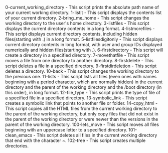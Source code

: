 0-current_working_directory - This script prints the absolute path name of your current working directory.
1-listit - This script displays the contents list of your current directory.
2-bring_me_home - This script changes the working directory to the user's home directory.
3-listfiles - This script displays the current directory contents in a long format.
4-listmorefiles - This script displays current directory contents, including hidden files(starting with .) in a long format.
5-listfilesdigitonly - This script displays current directory contents in long format, with user and group IDs displayed numerically and hidden files(starting with .).
6-firstdirectory - This script will create a directory in a specified directory.
7-movethatfile - This script moves a file from one directory to another directory.
8-firstdelete - This script deletes a file in a specified directory.
9-firstdirdeletion - This script deletes a directory.
10-back - This script changes the working directory to the previous one.
11-lists - This script lists all files (even ones with names beginning with a period character, which are normally hidden) in the current directory and the parent of the working directory and the /boot directory (in this order), in long format.
12-file_type - This script prints the type of file of a specified file in a specified directory.
13-symbolic_link - This script creates a symbolic link that points to another file or folder.
14-copy_html - This script copies all the HTML files from the current working directory to the parent of the working directory, but only copy files that did not exist in the parent of the working directory or were newer than the versions in the parent of the working directory.
100-lets_move - This script moves all files beginning with an uppercase letter to a specified directory.
101-clean_emacs - This script deletes all files in the current working directory that end with the character ~.
102-tree - This script creates multiple directories.
